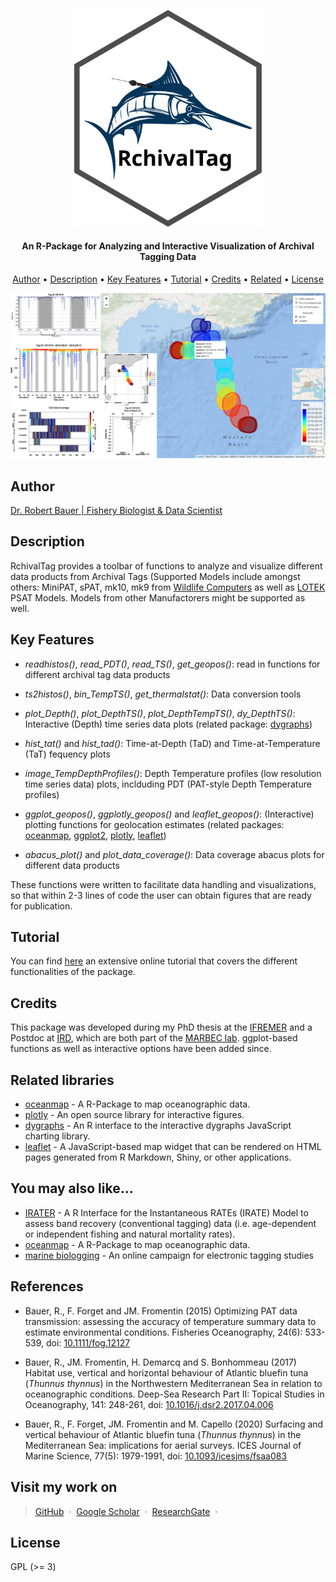 
<p align="center">
  <img src="./img/RchivalTag_logo.svg" alt="Size Limit CLI" width="300">
</p>


<h4 align="center">An R-Package for Analyzing and Interactive Visualization of Archival Tagging Data</h4>

<p align="center">
  <a href="#author">Author</a> •
  <a href="#description">Description</a> •
  <a href="#key-features">Key Features</a> •
  <a href="#tutorial">Tutorial</a> •
  <a href="#credits">Credits</a> •
  <a href="#related">Related</a> •
  <a href="#license">License</a>
</p>


![Screenshot](./img/example.jpg)

## Author

[Dr. Robert Bauer | Fishery Biologist & Data Scientist](https://scholar.google.com/citations?hl=en&user=J-0_tdbR2tgC)

## Description

RchivalTag provides a toolbar of functions to analyze and visualize different data products from Archival Tags (Supported Models include amongst others: MiniPAT, sPAT, mk10, mk9 from [Wildlife Computers](http://wildlifecomputers.com/) as well as [LOTEK](https://www.lotek.com/products/psat-series) PSAT Models. Models from other Manufactorers might be supported as well.

## Key Features

* *readhistos()*, *read_PDT()*, *read_TS()*, *get_geopos()*: read in functions for different archival tag data products

* *ts2histos()*, *bin_TempTS()*, *get_thermalstat()*: Data conversion tools

* *plot_Depth()*, *plot_DepthTS()*, *plot_DepthTempTS()*, *dy_DepthTS()*: Interactive (Depth) time series data plots (related package: [dygraphs](https://rstudio.github.io/dygraphs/))

* *hist_tat()* and *hist_tad()*: Time-at-Depth (TaD) and Time-at-Temperature (TaT) fequency plots

* *image_TempDepthProfiles()*: Depth Temperature profiles (low resolution time series data) plots, inclduding PDT (PAT-style Depth Temperature profiles)

* *ggplot_geopos()*, *ggplotly_geopos()* and *leaflet_geopos()*: (Interactive) plotting functions for geolocation estimates (related packages: [oceanmap](https://github.com/rkbauer/R_Package_oceanmap), [ggplot2](https://ggplot2.tidyverse.org/), [plotly](https://plotly.com/r/), [leaflet](https://rstudio.github.io/leaflet/))

* *abacus_plot()* and *plot_data_coverage()*: Data coverage abacus plots for different data products

These functions were written to facilitate data handling and visualizations, so that within 2-3 lines of code the user can obtain figures that are ready for publication.

## Tutorial

You can find [here](https://github.com/rkbauer/R_Tutorial_Analyzing_Fish_Telemetry_Data_with_RchivalTag) an extensive online tutorial that covers the different functionalities of the package.

## Credits

This package was developed during my PhD thesis at the [IFREMER](\link{https://wwz.ifremer.fr/) and a Postdoc at [IRD](https://www.ird.fr/), which are both part of the [MARBEC lab](http://www.umr-marbec.fr). ggplot-based functions as well as interactive options have been added since.

## Related libraries

- [oceanmap](https://github.com/rkbauer/R_Package_oceanmap) - A R-Package to map oceanographic data.
- [plotly](https://plotly.com/r/) - An open source library for interactive figures.
- [dygraphs](https://rstudio.github.io/dygraphs/) - An R interface to the interactive dygraphs JavaScript charting library.
- [leaflet](https://rstudio.github.io/leaflet/) - A JavaScript-based map widget that can be rendered on HTML pages generated from R Markdown, Shiny, or other applications.


## You may also like...

- [IRATER](https://cran.r-project.org/web/packages/IRATER/index.html) - A R Interface for the Instantaneous RATEs (IRATE) Model to assess band recovery (conventional tagging) data (i.e. age-dependent or independent fishing and natural mortality rates).
- [oceanmap](https://github.com/rkbauer/R_Package_oceanmap) - A R-Package to map oceanographic data.
- [marine biologging](https://www.facebook.com/marine.biologging) - An online campaign for electronic tagging studies

## References

- Bauer, R., F. Forget and JM. Fromentin (2015) Optimizing PAT data transmission: assessing the accuracy of temperature summary data to estimate environmental conditions. Fisheries Oceanography, 24(6): 533-539, doi: [10.1111/fog.12127](https://doi.org/10.1111/fog.12127)

- Bauer, R., JM. Fromentin, H. Demarcq and S. Bonhommeau (2017) Habitat use, vertical and horizontal behaviour of Atlantic bluefin tuna (*Thunnus thynnus*) in the Northwestern Mediterranean Sea in relation to oceanographic conditions. Deep-Sea Research Part II: Topical Studies in Oceanography, 141: 248-261, doi: [10.1016/j.dsr2.2017.04.006](https://doi.org/10.1016/j.dsr2.2017.04.006)

- Bauer, R., F. Forget, JM. Fromentin and M. Capello (2020) Surfacing and vertical behaviour of Atlantic bluefin tuna (*Thunnus thynnus*) in the Mediterranean Sea: implications for aerial surveys. ICES Journal of Marine Science, 77(5): 1979-1991, doi: [10.1093/icesjms/fsaa083](https://doi.org/10.1093/icesjms/fsaa083)



## Visit my work on
>  [GitHub](https://github.com/rkbauer/) &nbsp;&middot;&nbsp;
>  [Google Scholar](https://scholar.google.com/citations?hl=en&user=J-0_tdbR2tgC) &nbsp;&middot;&nbsp;
>  [ResearchGate](https://www.researchgate.net/profile/Robert-Bauer-13) &nbsp;&middot;&nbsp;


## License

GPL (>= 3)
